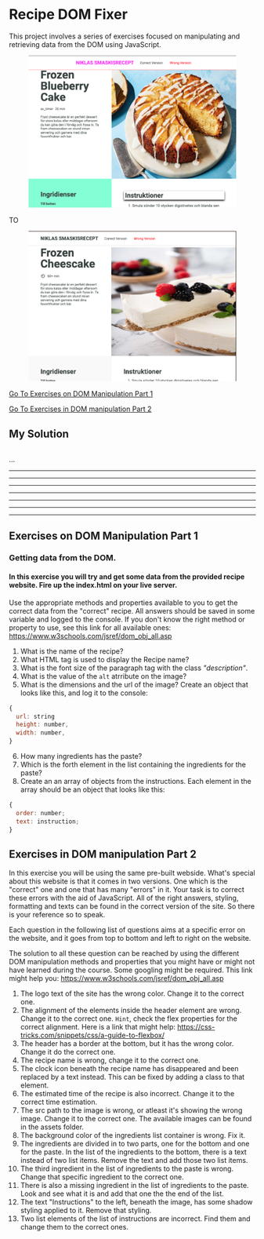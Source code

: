 # Recipe DOM Fixer

This project involves a series of exercises focused on manipulating and retrieving data from the DOM using JavaScript.

<figure><img src="./assets/wrong.png"></figure>
TO
<figure><img src="./assets/right.png"></figure>

[Go To Exercises on DOM Manipulation Part 1](#exercises-on-dom-manipulation-part-1)

[Go To Exercises in DOM manipulation Part 2](#exercises-in-dom-manipulation-part-2)

## My Solution

```js

```

...

<hr>
<hr>
<hr>
<hr>
<hr>
<hr>
<hr>

## Exercises on DOM Manipulation Part 1

### Getting data from the DOM.

#### In this exercise you will try and get some data from the provided recipe website. Fire up the index.html on your live server.

Use the appropriate methods and properties available to you to get the correct data from the "correct" recipe. All answers should be saved in some variable and logged to the console. If you don't know the right method or property to use, see this link for all available ones: https://www.w3schools.com/jsref/dom_obj_all.asp

1. What is the name of the recipe?
2. What HTML tag is used to display the Recipe name?
3. What is the font size of the paragraph tag with the class _"description"_.
4. What is the value of the `alt` atrribute on the image?
5. What is the dimensions and the url of the image? Create an object that looks like this, and log it to the console:

```js
{
  url: string
  height: number,
  width: number,
}
```

6. How many ingredients has the paste?
7. Which is the forth element in the list containing the ingredients for the paste?
8. Create an an array of objects from the instructions. Each element in the array should be an object that looks like this:

```js
{
  order: number;
  text: instruction;
}
```

## Exercises in DOM manipulation Part 2

In this exercise you will be using the same pre-built webside. What's special about this website is that it comes in two versions. One which is the "correct" one and one that has many "errors" in it. Your task is to correct these errors with the aid of JavaScript. All of the right answers, styling, formatting and texts can be found in the correct version of the site. So there is your reference so to speak.

Each question in the following list of questions aims at a specific error on the website, and it goes from top to bottom and left to right on the website.

The solution to all these question can be reached by using the different DOM manipulation methods and properties that you might have or might not have learned during the course. Some googling might be required. This link might help you:
https://www.w3schools.com/jsref/dom_obj_all.asp

1. The logo text of the site has the wrong color. Change it to the correct one.
2. The alignment of the elements inside the header element are wrong. Change it to the correct one. `Hint`, check the flex properties for the correct alignment. Here is a link that might help:
   https://css-tricks.com/snippets/css/a-guide-to-flexbox/
3. The header has a border at the bottom, but it has the wrong color. Change it do the correct one.
4. The recipe name is wrong, change it to the correct one.
5. The clock icon beneath the recipe name has disappeared and been replaced by a text instead. This can be fixed by adding a class to that element.
6. The estimated time of the recipe is also incorrect. Change it to the correct time estimation.
7. The src path to the image is wrong, or atleast it's showing the wrong image. Change it to the correct one. The available images can be found in the assets folder.
8. The background color of the ingredients list container is wrong. Fix it.
9. The ingredients are divided in to two parts, one for the bottom and one for the paste. In the list of the ingredients to the bottom, there is a text instead of two list items. Remove the text and add those two list items.
10. The third ingredient in the list of ingredients to the paste is wrong. Change that specific ingredient to the correct one.
11. There is also a missing ingredient in the list of ingredients to the paste. Look and see what it is and add that one the the end of the list.
12. The text "Instructions" to the left, beneath the image, has some shadow styling applied to it. Remove that styling.
13. Two list elements of the list of instructions are incorrect. Find them and change them to the correct ones.
